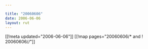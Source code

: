 ```yaml
---

title: "20060606"
date: 2006-06-06
layout: rut
---
```


[[!meta updated="2006-06-06"]]
[[!map pages="20060606/* and ! 20060606/*/*"]]
